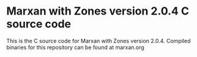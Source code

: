 # Marxan with Zones version 2.0.4 C source code

This is the C source code for Marxan with Zones version 2.0.4. Compiled binaries for this repository can be found at marxan.org
